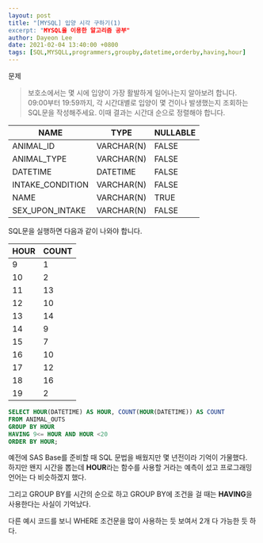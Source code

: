 ```yaml
---
layout: post
title: "[MYSQL] 입양 시각 구하기(1)
excerpt: "MYSQL을 이용한 알고리즘 공부"
author: Dayeon Lee
date: 2021-02-04 13:40:00 +0800
tags: [SQL,MYSQLL,programmers,groupby,datetime,orderby,having,hour]
---
```


문제

> 보호소에서는 몇 시에 입양이 가장 활발하게 일어나는지 알아보려 합니다. 09:00부터 19:59까지, 각 시간대별로 입양이 몇 건이나 발생했는지 조회하는 SQL문을 작성해주세요. 이때 결과는 시간대 순으로 정렬해야 합니다.

|**NAME**|	**TYPE**|	**NULLABLE**|
|--|--|--|
|ANIMAL_ID	|VARCHAR(N)|	FALSE|
|ANIMAL_TYPE|	VARCHAR(N)	|FALSE|
|DATETIME	|DATETIME	|FALSE|
|INTAKE_CONDITION|	VARCHAR(N)	|FALSE|
|NAME	|VARCHAR(N)	|TRUE|
|SEX_UPON_INTAKE|	VARCHAR(N)	|FALSE|

SQL문을 실행하면 다음과 같이 나와야 합니다.

|**HOUR**	|**COUNT**|
|--|--|
|9	|1|
|10	|2|
|11	|13|
|12	|10|
|13	|14|
|14	|9|
|15	|7|
|16	|10|
|17	|12|
|18	|16|
|19	|2|


```SQL
SELECT HOUR(DATETIME) AS HOUR, COUNT(HOUR(DATETIME)) AS COUNT 
FROM ANIMAL_OUTS 
GROUP BY HOUR 
HAVING 9<= HOUR AND HOUR <20
ORDER BY HOUR;
```

예전에 SAS Base를 준비할 때 SQL 문법을 배웠지만 몇 년전이라 기억이 가물했다.   
하지만 왠지 시간을 뽑는데 **HOUR**라는 함수를 사용할 거라는 예측이 섰고 프로그래밍 언어는 다 비슷하겠지 했다.   

그리고 GROUP BY를 시간의 순으로 하고 GROUP BY에 조건을 걸 때는 **HAVING**을 사용한다는 사실이 기억났다.   

다른 예시 코드를 보니 WHERE 조건문을 많이 사용하는 듯 보여서 2개 다 가능한 듯 하다.   


